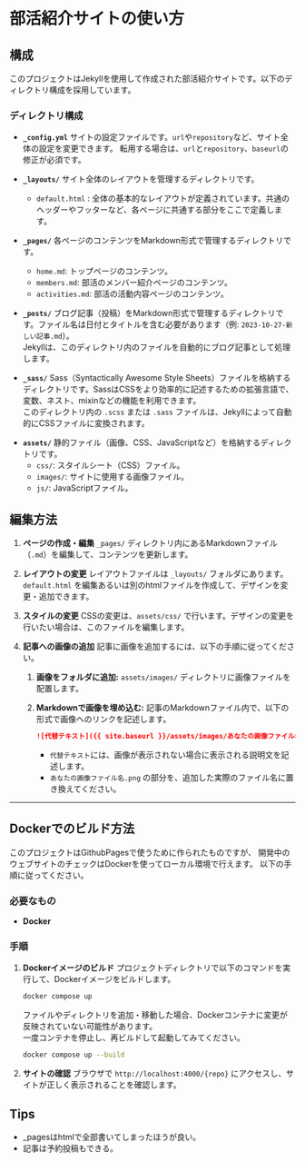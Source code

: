 # 部活紹介サイトの使い方

## 構成

このプロジェクトはJekyllを使用して作成された部活紹介サイトです。以下のディレクトリ構成を採用しています。

### ディレクトリ構成

- **`_config.yml`**
  サイトの設定ファイルです。`url`や`repository`など、サイト全体の設定を変更できます。
  転用する場合は、`url`と`repository`、`baseurl`の修正が必須です。

- **`_layouts/`**
  サイト全体のレイアウトを管理するディレクトリです。
  - `default.html` : 全体の基本的なレイアウトが定義されています。共通のヘッダーやフッターなど、各ページに共通する部分をここで定義します。

- **`_pages/`**
  各ページのコンテンツをMarkdown形式で管理するディレクトリです。
  - `home.md`: トップページのコンテンツ。
  - `members.md`: 部活のメンバー紹介ページのコンテンツ。
  - `activities.md`: 部活の活動内容ページのコンテンツ。

*   **`_posts/`**
    ブログ記事（投稿）をMarkdown形式で管理するディレクトリです。ファイル名は日付とタイトルを含む必要があります（例: `2023-10-27-新しい記事.md`）。  
    Jekyllは、このディレクトリ内のファイルを自動的にブログ記事として処理します。

*   **`_sass/`**
    Sass（Syntactically Awesome Style Sheets）ファイルを格納するディレクトリです。SassはCSSをより効率的に記述するための拡張言語で、変数、ネスト、mixinなどの機能を利用できます。  
    このディレクトリ内の `.scss` または `.sass` ファイルは、Jekyllによって自動的にCSSファイルに変換されます。

- **`assets/`**
  静的ファイル（画像、CSS、JavaScriptなど）を格納するディレクトリです。
  - `css/`: スタイルシート（CSS）ファイル。
  - `images/`: サイトに使用する画像ファイル。
  - `js/`: JavaScriptファイル。

## 編集方法

1. **ページの作成・編集**
   `_pages/` ディレクトリ内にあるMarkdownファイル（`.md`）を編集して、コンテンツを更新します。

2. **レイアウトの変更**
   レイアウトファイルは `_layouts/` フォルダにあります。`default.html` を編集あるいは別のhtmlファイルを作成して、デザインを変更・追加できます。

3. **スタイルの変更**
   CSSの変更は、`assets/css/` で行います。デザインの変更を行いたい場合は、このファイルを編集します。

4.  **記事への画像の追加**
    記事に画像を追加するには、以下の手順に従ってください。

    1.  **画像をフォルダに追加:** `assets/images/` ディレクトリに画像ファイルを配置します。
    2.  **Markdownで画像を埋め込む:** 記事のMarkdownファイル内で、以下の形式で画像へのリンクを記述します。

        ```markdown
        ![代替テキスト]({{ site.baseurl }}/assets/images/あなたの画像ファイル名.png)
        ```

        - `代替テキスト`には、画像が表示されない場合に表示される説明文を記述します。
        - `あなたの画像ファイル名.png` の部分を、追加した実際のファイル名に置き換えてください。

---

## Dockerでのビルド方法

このプロジェクトはGithubPagesで使うために作られたものですが、
開発中のウェブサイトのチェックはDockerを使ってローカル環境で行えます。
以下の手順に従ってください。


### 必要なもの

- **Docker**

### 手順

1. **Dockerイメージのビルド**
   プロジェクトディレクトリで以下のコマンドを実行して、Dockerイメージをビルドします。
   ```bash
   docker compose up
   ```

   ファイルやディレクトリを追加・移動した場合、Dockerコンテナに変更が反映されていない可能性があります。  
   一度コンテナを停止し、再ビルドして起動してみてください。
   ```bash
   docker compose up --build
   ```

2. **サイトの確認**
   ブラウザで `http://localhost:4000/{repo}` にアクセスし、サイトが正しく表示されることを確認します。

## Tips
- _pagesはhtmlで全部書いてしまったほうが良い。
- 記事は予約投稿もできる。